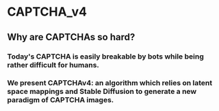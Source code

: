# CAPTCHA_v4
## Why are CAPTCHAs so hard? 
### Today's CAPTCHA is easily breakable by bots while being rather difficult for humans. 
### We present CAPTCHAv4: an algorithm which relies on latent space mappings and Stable Diffusion to generate a new paradigm of CAPTCHA images.
